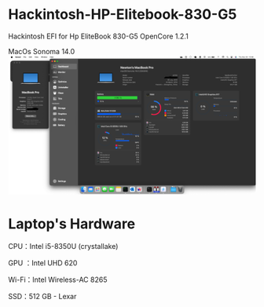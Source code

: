 # Hackintosh-HP-Elitebook-830-G5
Hackintosh EFI for Hp EliteBook 830-G5 OpenCore 1.2.1

MacOs Sonoma 14.0  
  ![Screenshot](sonoma.png)


# Laptop's Hardware

CPU：Intel i5-8350U (crystallake)

GPU ：Intel UHD 620

Wi-Fi：Intel Wireless-AC 8265

SSD：512 GB - Lexar
